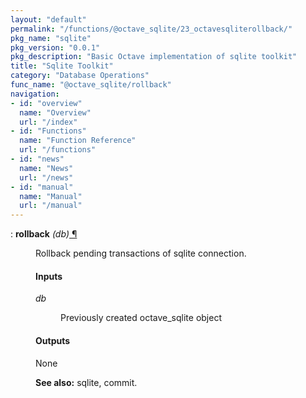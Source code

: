 ```yaml
---
layout: "default"
permalink: "/functions/@octave_sqlite/23_octavesqliterollback/"
pkg_name: "sqlite"
pkg_version: "0.0.1"
pkg_description: "Basic Octave implementation of sqlite toolkit"
title: "Sqlite Toolkit"
category: "Database Operations"
func_name: "@octave_sqlite/rollback"
navigation:
- id: "overview"
  name: "Overview"
  url: "/index"
- id: "Functions"
  name: "Function Reference"
  url: "/functions"
- id: "news"
  name: "News"
  url: "/news"
- id: "manual"
  name: "Manual"
  url: "/manual"
---
```

<dl class="def">
<dt id="index-rollback"><span class="category">: </span><span><em></em> <strong>rollback</strong> <em>(<var>db</var>)</em><a href='#index-rollback' class='copiable-anchor'> &para;</a></span></dt>
<dd><p>Rollback pending transactions of sqlite connection.
</p>
<span id="Inputs"></span><h4 class="subsubheading">Inputs</h4>
<dl compact="compact">
<dt><span><var>db</var></span></dt>
<dd><p>Previously created octave_sqlite object
 </p></dd>
</dl>

<span id="Outputs"></span><h4 class="subsubheading">Outputs</h4>
<p>None
</p>

<p><strong>See also:</strong> sqlite, commit.
 </p></dd></dl>